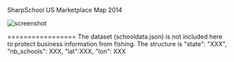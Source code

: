 SharpSchool US Marketplace Map 2014

![screenshot](https://raw.githubusercontent.com/syntaxlogofree/SharpSchoolUS2014/master/screenshot.jpg)


=================
The dataset (schooldata.json) is not included here to protect business information from fishing. 
The structure is "state": "XXX", "nb_schools": XXX, "lat":XXX, "lon": XXX 

